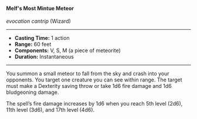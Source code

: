 #### Melf's Most Mintue Meteor
*evocation cantrip* (Wizard)
___
- **Casting Time:** 1 action
- **Range:** 60 feet
- **Components:** V, S, M (a piece of meteorite)
- **Duration:** Instantaneous
---
You summon a small meteor to fall from the sky and crash into your opponents. You target one creature you can see within range. The target must make a Dexterity saving throw or take 1d6 fire damage and 1d6 bludgeoning damage.

The spell’s fire damage increases by 1d6 when you reach 5th level (2d6), 11th level (3d6), and 17th level (4d6).
